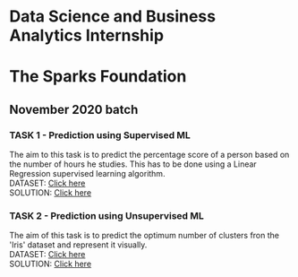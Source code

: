 # Data Science and Business Analytics Internship
# The Sparks Foundation
## November 2020 batch

### TASK 1 - Prediction using Supervised ML
The aim to this task is to predict the percentage score of a person based on the number of hours he studies. This has to be done using a Linear Regression supervised learning algorithm.  
DATASET: [Click here](https://raw.githubusercontent.com/AdiPersonalWorks/Random/master/student_scores%20-%20student_scores.csv)  
SOLUTION: [Click here](https://github.com/awpk/The-Sparks-foundation/blob/main/TASK1---Prediction-using-supervisedML.ipynb)  
### TASK 2 - Prediction using Unsupervised ML
The aim of this task is to predict the optimum number of clusters fron the 'Iris' dataset and represent it visually.  
DATASET: [Click here](https://drive.google.com/file/d/11Iq7YvbWZbt8VXjfm06brx66b10YiwK-/view)  
SOLUTION: [Click here](https://github.com/awpk/The-Sparks-Foundation/blob/main/TASK2---Prediction-using-unsupervisedML.ipynb)    
